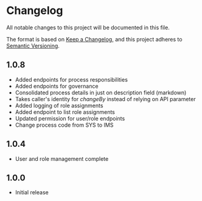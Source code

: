 # Changelog

All notable changes to this project will be documented in this file.

The format is based on [Keep a Changelog](https://keepachangelog.com/en/1.0.0/),
and this project adheres to
[Semantic Versioning](https://semver.org/spec/v2.0.0.html).

## 1.0.8
- Added endpoints for process responsibilities
- Added endpoints for governance 
- Consolidated process details in just on description field (markdown)
- Takes caller's identity for _changeBy_ instead of relying on API parameter
- Added logging of role assignments
- Added endpoint to list role assignments
- Updated permission for user/role endpoints
- Change process code from SYS to IMS 

## 1.0.4
- User and role management complete

## 1.0.0
- Initial release
